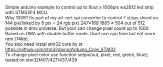 Simple arduino example to control up to 8out x 1008pix ws2812 led strip with STM32F4 MCU.<br>
Why 1008? Its part of my art-net-spi converter to control 7 strips slised on 144 pix(linked by 6 pix = 24 rgb pix) 24*7=168 168*3 = 504 out of 512 possible in dmx universe. But your can change pixel count up to 1600.
Based on DMA with double buffer mode. Dont use cpu time but eat more ram (74kb).<br>
You also need instal stm32 core by st https://github.com/stm32duino/Arduino_Core_STM32<br>
To change pixel color use function setpix(out, pixel, red, green, blue); <br>
tested on stm32f407/427/437/439 
